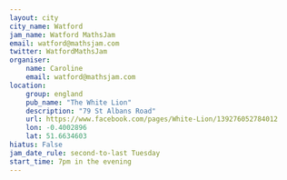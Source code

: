 ```yaml
---
layout: city                                           
city_name: Watford
jam_name: Watford MathsJam
email: watford@mathsjam.com
twitter: WatfordMathsJam
organiser:
    name: Caroline
    email: watford@mathsjam.com
location:
    group: england
    pub_name: "The White Lion"
    description: "79 St Albans Road"
    url: https://www.facebook.com/pages/White-Lion/139276052784012
    lon: -0.4002896
    lat: 51.6634603
hiatus: False
jam_date_rule: second-to-last Tuesday
start_time: 7pm in the evening
---
```

